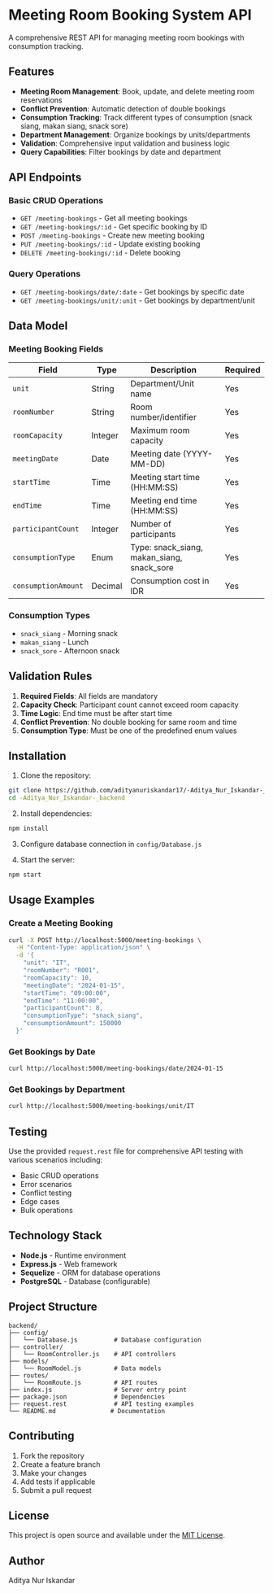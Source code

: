 # Meeting Room Booking System API

A comprehensive REST API for managing meeting room bookings with consumption tracking.

## Features

- **Meeting Room Management**: Book, update, and delete meeting room reservations
- **Conflict Prevention**: Automatic detection of double bookings
- **Consumption Tracking**: Track different types of consumption (snack siang, makan siang, snack sore)
- **Department Management**: Organize bookings by units/departments
- **Validation**: Comprehensive input validation and business logic
- **Query Capabilities**: Filter bookings by date and department

## API Endpoints

### Basic CRUD Operations

- `GET /meeting-bookings` - Get all meeting bookings
- `GET /meeting-bookings/:id` - Get specific booking by ID
- `POST /meeting-bookings` - Create new meeting booking
- `PUT /meeting-bookings/:id` - Update existing booking
- `DELETE /meeting-bookings/:id` - Delete booking

### Query Operations

- `GET /meeting-bookings/date/:date` - Get bookings by specific date
- `GET /meeting-bookings/unit/:unit` - Get bookings by department/unit

## Data Model

### Meeting Booking Fields

| Field | Type | Description | Required |
|-------|------|-------------|----------|
| `unit` | String | Department/Unit name | Yes |
| `roomNumber` | String | Room number/identifier | Yes |
| `roomCapacity` | Integer | Maximum room capacity | Yes |
| `meetingDate` | Date | Meeting date (YYYY-MM-DD) | Yes |
| `startTime` | Time | Meeting start time (HH:MM:SS) | Yes |
| `endTime` | Time | Meeting end time (HH:MM:SS) | Yes |
| `participantCount` | Integer | Number of participants | Yes |
| `consumptionType` | Enum | Type: snack_siang, makan_siang, snack_sore | Yes |
| `consumptionAmount` | Decimal | Consumption cost in IDR | Yes |

### Consumption Types

- `snack_siang` - Morning snack
- `makan_siang` - Lunch
- `snack_sore` - Afternoon snack

## Validation Rules

1. **Required Fields**: All fields are mandatory
2. **Capacity Check**: Participant count cannot exceed room capacity
3. **Time Logic**: End time must be after start time
4. **Conflict Prevention**: No double booking for same room and time
5. **Consumption Type**: Must be one of the predefined enum values

## Installation

1. Clone the repository:
```bash
git clone https://github.com/adityanuriskandar17/-Aditya_Nur_Iskandar-_backend.git
cd -Aditya_Nur_Iskandar-_backend
```

2. Install dependencies:
```bash
npm install
```

3. Configure database connection in `config/Database.js`

4. Start the server:
```bash
npm start
```

## Usage Examples

### Create a Meeting Booking

```bash
curl -X POST http://localhost:5000/meeting-bookings \
  -H "Content-Type: application/json" \
  -d '{
    "unit": "IT",
    "roomNumber": "R001",
    "roomCapacity": 10,
    "meetingDate": "2024-01-15",
    "startTime": "09:00:00",
    "endTime": "11:00:00",
    "participantCount": 8,
    "consumptionType": "snack_siang",
    "consumptionAmount": 150000
  }'
```

### Get Bookings by Date

```bash
curl http://localhost:5000/meeting-bookings/date/2024-01-15
```

### Get Bookings by Department

```bash
curl http://localhost:5000/meeting-bookings/unit/IT
```

## Testing

Use the provided `request.rest` file for comprehensive API testing with various scenarios including:

- Basic CRUD operations
- Error scenarios
- Conflict testing
- Edge cases
- Bulk operations

## Technology Stack

- **Node.js** - Runtime environment
- **Express.js** - Web framework
- **Sequelize** - ORM for database operations
- **PostgreSQL** - Database (configurable)

## Project Structure

```
backend/
├── config/
│   └── Database.js          # Database configuration
├── controller/
│   └── RoomController.js    # API controllers
├── models/
│   └── RoomModel.js         # Data models
├── routes/
│   └── RoomRoute.js         # API routes
├── index.js                 # Server entry point
├── package.json             # Dependencies
├── request.rest             # API testing examples
└── README.md               # Documentation
```

## Contributing

1. Fork the repository
2. Create a feature branch
3. Make your changes
4. Add tests if applicable
5. Submit a pull request

## License

This project is open source and available under the [MIT License](LICENSE).

## Author

Aditya Nur Iskandar